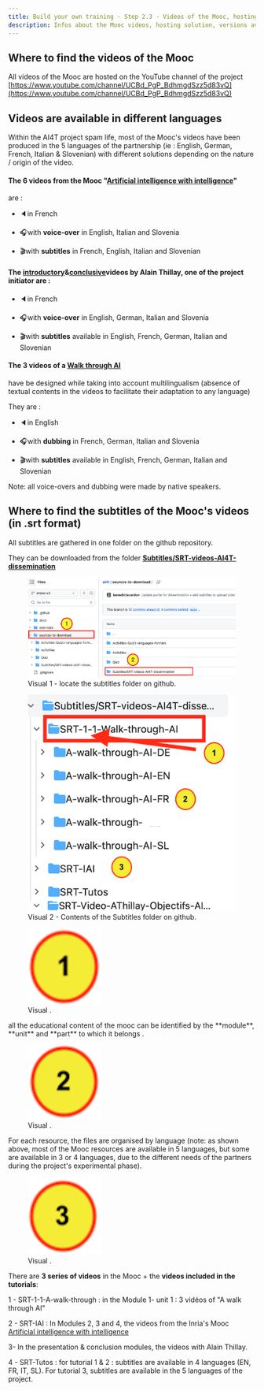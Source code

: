 ```yaml
---
title: Build your own training - Step 2.3 - Videos of the Mooc, hosting and adaptation possibilities
description: Infos about the Mooc videos, hosting solution, versions available.
---
```


## Where to find the videos of the Mooc

All videos of the Mooc are hosted on the YouTube channel of the project [https://www.youtube.com/channel/UCBd_PgP_BdhmgdSzz5d83vQ](https://www.youtube.com/channel/UCBd_PgP_BdhmgdSzz5d83vQ)

## Videos are available in different languages

Within the AI4T project spam life, most of the Mooc's videos have been produced in the 5 languages of the partnership (ie : English, German,
French, Italian & Slovenian) with different solutions depending on the nature / origin of the video.

#### The 6 videos from the Mooc "[Artificial intelligence with intelligence](https://inrialearninglab.github.io/ai4t//1-Mooc/module-2-what-is-meant-by-ai/2-1-how-to-define-ai/2-1-1v-who-is-afraid-of-ai.html)"
are :

-   🔈in French

-   🎧with **voice-over** in English, Italian and Slovenia

-   🎬with **subtitles** in French, English, Italian and Slovenian

#### The [introductory](https://inrialearninglab.github.io/ai4t//1-Mooc/general-presentation/0-1-what-does-this-training-offer-us/0-1-1v-why-this-training.html)&[conclusive](https://inrialearninglab.github.io/ai4t//1-Mooc/to-conclude/7-0-1v-ethical-use-of-artificial-intelligence-in-education.html)videos by Alain Thillay, one of the project initiator are :

-   🔈in French

-   🎧with **voice-over** in English, German, Italian and Slovenia

-   🎬with **subtitles** available in English, French, German, Italian
and Slovenian

#### The 3 videos of a [Walk through AI](https://inrialearninglab.github.io/ai4t//1-Mooc/module-1-using-AI-and-Education/1-1-are-teachers-really-concerned-by-Artificial-Intelligence/1-1-1-the-learning-process-in-education.html)
have be designed while taking into account multilingualism (absence of
textual contents in the videos to facilitate their adaptation to any language)

They are :

-   🔈in English

-   🎧with **dubbing** in French, German, Italian and Slovenia

-   🎬with **subtitles** available in English, French, German, Italian
and Slovenian

Note: all voice-overs and dubbing were made by native speakers.

## Where to find the subtitles of the Mooc's videos (in .srt format)

All subtitles are gathered in one folder on the github repository.

They can be downloaded from the folder
[**Subtitles/SRT-videos-AI4T-dissemination**](https://github.com/inrialearninglab/ai4t/tree/mooc-v3/sources-to-download/Subtitles/SRT-videos-AI4T-dissemination)

<figure>
    <img src="Images/3.2-access-to-videos-subtitles-on-github-in-srt-format.png" alt="Visual 1 - locate the subtitles folder on
github.">
    <figcaption>Visual 1 - locate the subtitles folder on github.</figcaption>
</figure>


<figure>
    <img src="Images/3.2-organisation of files by language in subtitles folder on github.png" alt="Visual 2 - Contents of the Subtitles folder on github.">
    <figcaption>Visual 2 - Contents of the Subtitles folder on github.</figcaption>
</figure>



<figure>
    <img src="Images/3.2-icone-note-1.png" alt="Visual  .">
    <figcaption>Visual    .</figcaption>
</figure>
all the educational content of the mooc can be identified by the
**module**, **unit** and **part** to which it belongs .

<figure>
    <img src="Images/3.2-icone-note-2.png" alt="Visual  .">
    <figcaption>Visual    .</figcaption>
</figure>

For each resource, the files are organised by language (note: as shown above, most of the Mooc resources are available in 5 languages, but some
are available in 3 or 4 languages, due to the different needs of the partners during the project's experimental phase).

<figure>
    <img src="Images/3.2-icone-note-3.png" alt="Visual  .">
    <figcaption>Visual    .</figcaption>
</figure>

There are **3 series of videos** in the Mooc + the **videos included in the tutorials**:

1 - SRT-1-1-A-walk-through : in the Module 1- unit 1 : 3 vidéos of "A
walk through AI"

2 - SRT-IAI : In Modules 2, 3 and 4, the videos from the Inria's Mooc
[Artificial intelligence with intelligence](https://inrialearninglab.github.io/ai4t//1-Mooc/module-2-what-is-meant-by-ai/2-1-how-to-define-ai/2-1-1v-who-is-afraid-of-ai.html)

3- In the presentation & conclusion modules, the videos with Alain
Thillay.

4 - SRT-Tutos : for tutorial 1 & 2 : subtitles are available in 4
languages (EN, FR, IT, SL). For tutorial 3, subtitles are available in
the 5 languages of the project.

